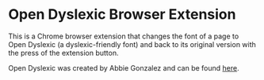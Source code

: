 # Open Dyslexic Browser Extension

This is a Chrome browser extension that changes the font of a page to Open Dyslexic (a dyslexic-friendly font) and back to its original version with the press of the extension button.

Open Dyslexic was created by Abbie Gonzalez and can be found [here](https://github.com/antijingoist/opendyslexic).